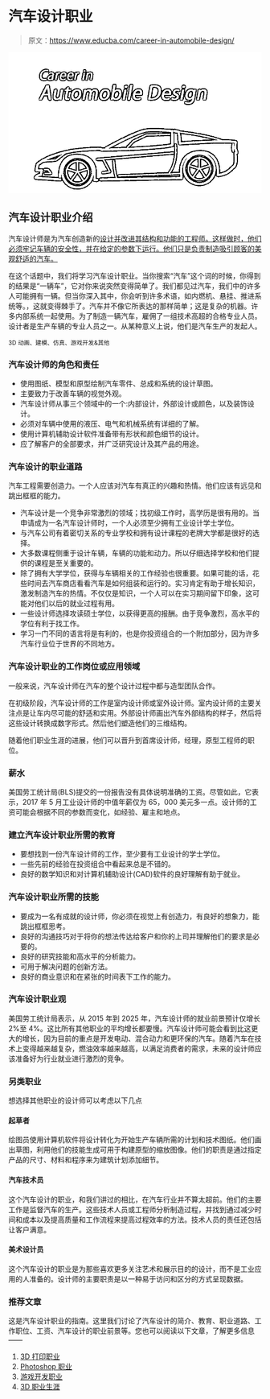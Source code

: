 # 汽车设计职业

> 原文：<https://www.educba.com/career-in-automobile-design/>

![Career-in-Automobile-Design](img/a7c8bda94bcbd393f0a94bb08f2d12dc.png)



## 汽车设计职业介绍

汽车设计师是为汽车创造新的[设计并改进其结构和功能的工程师。这样做时，他们必须牢记车辆的安全性，并在给定的参数下运行。他们只是负责制造吸引顾客的美观舒适的汽车。](https://www.educba.com/design-pattern-interview-questions/)

在这个话题中，我们将学习汽车设计职业。当你搜索“汽车”这个词的时候，你得到的结果是“一辆车”，它对你来说突然变得简单了。我们都见过汽车，我们中的许多人可能拥有一辆。但当你深入其中，你会听到许多术语，如内燃机、悬挂、推进系统等。，这就变得棘手了。汽车并不像它所表达的那样简单；这是复杂的机器。许多内部系统一起使用。为了制造一辆汽车，雇佣了一组技术高超的合格专业人员。设计者是生产车辆的专业人员之一。从某种意义上说，他们是汽车生产的发起人。

<small>3D 动画、建模、仿真、游戏开发&其他</small>

### 汽车设计师的角色和责任

*   使用图纸、模型和原型绘制汽车零件、总成和系统的设计草图。
*   主要致力于改善车辆的视觉外观。
*   汽车设计师从事三个领域中的一个:内部设计，外部设计或颜色，以及装饰设计。
*   必须对车辆中使用的液压、电气和机械系统有详细的了解。
*   使用计算机辅助设计软件准备带有形状和颜色细节的设计。
*   应了解客户的全部要求，并广泛研究设计及其产品的用途。

### 汽车设计的职业道路

汽车工程需要创造力。一个人应该对汽车有真正的兴趣和热情。他们应该有远见和跳出框框的能力。

*   汽车设计是一个竞争非常激烈的领域；找初级工作时，高学历是很有用的。当申请成为一名汽车设计师时，一个人必须至少拥有工业设计学士学位。
*   与汽车公司有着密切关系的专业学校和拥有设计课程的老牌大学都是很好的选择。
*   大多数课程侧重于设计车辆，车辆的功能和动力。所以仔细选择学校和他们提供的课程是至关重要的。
*   除了拥有大学学位，获得与车辆相关的工作经验也很重要。如果可能的话，花些时间去汽车商店看看汽车是如何组装和运行的。实习肯定有助于增长知识，激发制造汽车的热情。不仅仅是知识，一个人可以在实习期间留下印象，这可能对他们以后的就业过程有用。
*   一些设计师选择攻读硕士学位，以获得更高的报酬。由于竞争激烈，高水平的学位有利于找工作。
*   学习一门不同的语言将是有利的，也是你投资组合的一个附加部分，因为许多汽车行业位于世界的不同地方。

### 汽车设计职业的工作岗位或应用领域

一般来说，汽车设计师在汽车的整个设计过程中都与造型团队合作。

在初级阶段，汽车设计师的工作是室内设计师或室外设计师。室内设计师的主要关注点是让车内尽可能的舒适和实用。外部设计师画出汽车外部结构的样子，然后将这些设计转换成数字形式。然后他们塑造他们的三维结构。

随着他们职业生涯的进展，他们可以晋升到首席设计师，经理，原型工程师的职位。

### 薪水

美国劳工统计局(BLS)提交的一份报告没有具体说明准确的工资。尽管如此，它表示，2017 年 5 月工业设计师的中值年薪仅为 65，000 美元多一点。设计师的工资可能会根据不同的参数而变化，如经验、雇主和地点。

### 建立汽车设计职业所需的教育

*   要想找到一份汽车设计师的工作，至少要有工业设计的学士学位。
*   一些先前的经验在投资组合中看起来总是不错的。
*   良好的数学知识和对计算机辅助设计(CAD)软件的良好理解有助于就业。

### 汽车设计职业所需的技能

*   要成为一名有成就的设计师，你必须在视觉上有创造力，有良好的想象力，能跳出框框思考。
*   良好的沟通技巧对于将你的想法传达给客户和你的上司并理解他们的要求是必要的。
*   良好的研究技能和高水平的分析能力。
*   可用于解决问题的创新方法。
*   良好的商业意识和在紧张的时间表下工作的能力。

### 汽车设计职业观

美国劳工统计局表示，从 2015 年到 2025 年，汽车设计师的就业前景预计仅增长 2%至 4%。这比所有其他职业的平均增长都要慢。汽车设计师可能会看到比这更大的增长，因为目前的重点是开发电动、混合动力和更环保的汽车。随着汽车在技术上变得越来越复杂，燃油效率越来越高，以满足消费者的需求，未来的设计师应该准备好为行业就业进行激烈的竞争。

### 另类职业

想选择其他职业的设计师可以考虑以下几点

#### 起草者

绘图员使用计算机软件将设计转化为开始生产车辆所需的计划和技术图纸。他们画出草图，利用他们的技能生成可用于构建原型的缩放图像。他们的职责是通过指定产品的尺寸、材料和程序来为建筑计划添加细节。

#### 汽车技术员

这个汽车设计的职业，和我们讲过的相比，在汽车行业并不算太超前。他们的主要工作是监督汽车的生产。这些技术人员或工程师分析制造过程，并找到通过减少时间和成本以及提高质量和工作流程来提高过程效率的方法。技术人员的责任还包括让客户满意。

#### 美术设计员

这个汽车设计的职业是为那些喜欢更多关注艺术和展示目的的设计，而不是工业应用的人准备的。设计师的主要职责是以一种易于访问和区分的方式呈现数据。

### 推荐文章

这是汽车设计职业的指南。这里我们讨论了汽车设计的简介、教育、职业道路、工作职位、工资、汽车设计的职业前景等。您也可以阅读以下文章，了解更多信息——

1.  [3D 打印职业](https://www.educba.com/Careers-in-3D-Printing/)
2.  [Photoshop 职业](https://www.educba.com/Career-in-Photoshop/)
3.  [游戏开发职业](https://www.educba.com/careers-in-game-development/)
4.  [3D 职业生涯](https://www.educba.com/Careers-in-3D/)





